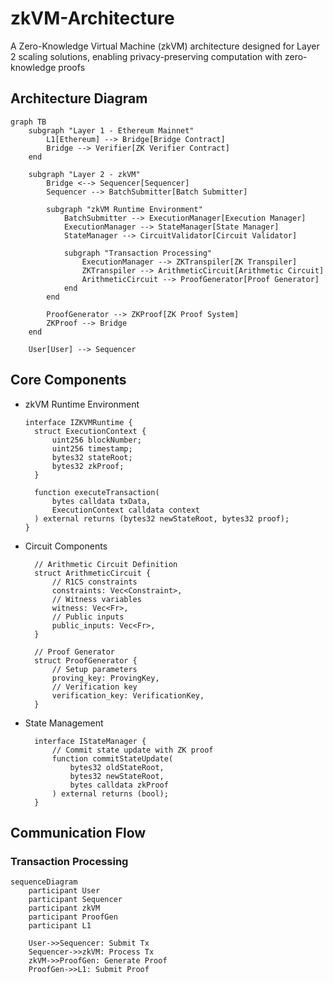 # zkVM-Architecture
A Zero-Knowledge Virtual Machine (zkVM) architecture designed for Layer 2 scaling solutions, enabling privacy-preserving computation with zero-knowledge proofs


## Architecture Diagram
```mermaid
graph TB
    subgraph "Layer 1 - Ethereum Mainnet"
        L1[Ethereum] --> Bridge[Bridge Contract]
        Bridge --> Verifier[ZK Verifier Contract]
    end

    subgraph "Layer 2 - zkVM"
        Bridge <--> Sequencer[Sequencer]
        Sequencer --> BatchSubmitter[Batch Submitter]
        
        subgraph "zkVM Runtime Environment"
            BatchSubmitter --> ExecutionManager[Execution Manager]
            ExecutionManager --> StateManager[State Manager]
            StateManager --> CircuitValidator[Circuit Validator]
            
            subgraph "Transaction Processing"
                ExecutionManager --> ZKTranspiler[ZK Transpiler]
                ZKTranspiler --> ArithmeticCircuit[Arithmetic Circuit]
                ArithmeticCircuit --> ProofGenerator[Proof Generator]
            end
        end
        
        ProofGenerator --> ZKProof[ZK Proof System]
        ZKProof --> Bridge
    end

    User[User] --> Sequencer
```

## Core Components
- zkVM Runtime Environment
  ```solidity
  interface IZKVMRuntime {
    struct ExecutionContext {
        uint256 blockNumber;
        uint256 timestamp;
        bytes32 stateRoot;
        bytes32 zkProof;
    }
    
    function executeTransaction(
        bytes calldata txData,
        ExecutionContext calldata context
    ) external returns (bytes32 newStateRoot, bytes32 proof);
  }
  ```
- Circuit Components
  ```solidity
    // Arithmetic Circuit Definition
    struct ArithmeticCircuit {
        // R1CS constraints
        constraints: Vec<Constraint>,
        // Witness variables
        witness: Vec<Fr>,
        // Public inputs
        public_inputs: Vec<Fr>,
    }
    
    // Proof Generator
    struct ProofGenerator {
        // Setup parameters
        proving_key: ProvingKey,
        // Verification key
        verification_key: VerificationKey,
    }
  ```
- State Management
  ```solidity
    interface IStateManager {
        // Commit state update with ZK proof
        function commitStateUpdate(
            bytes32 oldStateRoot,
            bytes32 newStateRoot,
            bytes calldata zkProof
        ) external returns (bool);
    }
  ```

## Communication Flow
### Transaction Processing
```mermaid
sequenceDiagram
    participant User
    participant Sequencer
    participant zkVM
    participant ProofGen
    participant L1

    User->>Sequencer: Submit Tx
    Sequencer->>zkVM: Process Tx
    zkVM->>ProofGen: Generate Proof
    ProofGen->>L1: Submit Proof
```





